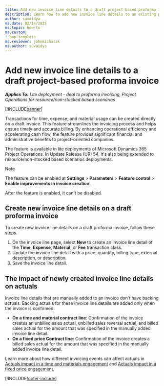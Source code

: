 ```yaml
---
title: Add new invoice line details to a draft project-based proforma invoice
description: Learn how to add new invoice line details to an existing proforma project-based invoice that is in Draft status.
author: suvaidya
ms.date: 02/14/2025
ms.topic: how-to
ms.custom: 
- bap-template
ms.reviewer: johnmichalak
ms.author: suvaidya
---
```

# Add new invoice line details to a draft project-based proforma invoice

_**Applies To:** Lite deployment - deal to proforma invoicing, Project Operations for resource/non-stocked based scenarios_

[!INCLUDE[banner](../includes/banner.md)]

Transactions for time, expense, and material usage can be created directly on a draft invoice. This feature streamlines the invoicing process and helps ensure timely and accurate billing. By enhancing operational efficiency and accelerating cash flow, the feature provides significant financial and administrative benefits to project-oriented companies.

The feature is available in lite deployments of Microsoft Dynamics 365 Project Operations. In Update Release (UR) 54, it's also being extended to resource/non-stocked based scenarios deployments.

> [!NOTE]
> The feature can be enabled at **Settings** \> **Parameters** \> **Feature control** \> **Enable improvements in invoice creation**.
>
> After the feature is enabled, it can't be disabled.

## Create new invoice line details on a draft proforma invoice

To create new invoice line details on a draft proforma invoice, follow these steps.

1. On the invoice line page, select **New** to create an invoice line detail of the **Time**, **Expense**, **Material**, or **Fee** transaction class.
1. Update the invoice line detail with a price, quantity, billing type, external description, or description.
1. Save the invoice line detail.

## The impact of newly created invoice line details on actuals

Invoice line details that are manually added to an invoice don't have backing actuals. Backing actuals for these invoice line details are added only when the invoice is confirmed.

- **On a time and material contract line**: Confirmation of the invoice creates an unbilled sales actual, unbilled sales reversal actual, and billed sales actual for the amount that was specified in the manually added invoice line detail.
- **On a fixed price Contract line**: Confirmation of the invoice creates a billed sales actual for the amount that was specified in the manually added invoice line detail.

Learn more about how different invoicing events can affect actuals in [Actuals impact in a time and materials engagement](../actuals/ActualsonTM.md) and [Actuals impact in a fixed price engagement](../actuals/ActualonFP.md).

[!INCLUDE[footer-include](../includes/footer-banner.md)]
